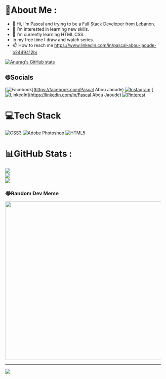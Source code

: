 
# 💫About Me :
- 👋 Hi, I’m Pascal and trying to be a Full Stack Developer from Lebanon. 
- 👀 I’m interested in learning new skills.
- 🌱 I’m currently learning HTML,CSS.
- In my free time I draw and watch series.
- 📫 How to reach me https://www.linkedin.com/in/pascal-abou-jaoude-b2449412b/

[![Anurag's GitHub stats](https://github-readme-stats.vercel.app/api?username=pascalabj)](https://github.com/anuraghazra/github-readme-stats)

## 🌐Socials
[![Facebook](https://img.shields.io/badge/Facebook-%231877F2.svg?logo=Facebook&logoColor=white)](https://facebook.com/Pascal Abou Jaoude) [![Instagram](https://img.shields.io/badge/Instagram-%23E4405F.svg?logo=Instagram&logoColor=white)](https://instagram.com/pascalaj) [![LinkedIn](https://img.shields.io/badge/LinkedIn-%230077B5.svg?logo=linkedin&logoColor=white)](https://linkedin.com/in/Pascal Abou Jaoude) [![Pinterest](https://img.shields.io/badge/Pinterest-%23E60023.svg?logo=Pinterest&logoColor=white)](https://pinterest.com/pascal_aj) 

# 💻Tech Stack
![CSS3](https://img.shields.io/badge/css3-%231572B6.svg?style=for-the-badge&logo=css3&logoColor=white) ![Adobe Photoshop](https://img.shields.io/badge/adobephotoshop-%2331A8FF.svg?style=for-the-badge&logo=adobephotoshop&logoColor=white) ![HTML5](https://img.shields.io/badge/html5-%23E34F26.svg?style=for-the-badge&logo=html5&logoColor=white)
# 📊GitHub Stats :
![](https://github-readme-stats.vercel.app/api?username=pascalabj&theme=dark&hide_border=false&include_all_commits=true&count_private=false)<br/>
![](https://github-readme-streak-stats.herokuapp.com/?user=pascalabj&theme=dark&hide_border=false)<br/>
![](https://github-readme-stats.vercel.app/api/top-langs/?username=pascalabj&theme=dark&hide_border=false&include_all_commits=true&count_private=false&layout=compact)

### 😂Random Dev Meme
<img src="https://random-memer.herokuapp.com/" width="512px"/>

---
[![](https://visitcount.itsvg.in/api?id=pascalabj&icon=0&color=0)](https://visitcount.itsvg.in)
